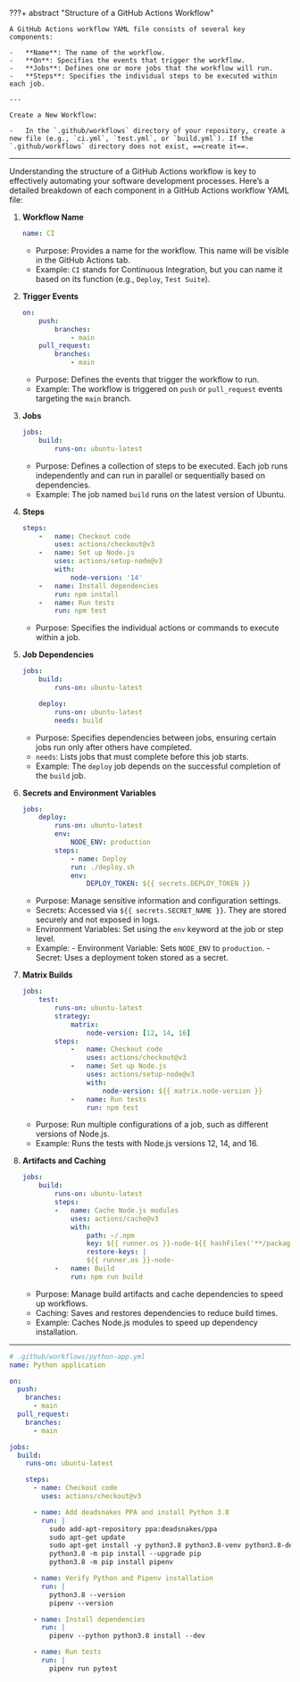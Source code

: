 
???+ abstract "Structure of a GitHub Actions Workflow"

    A GitHub Actions workflow YAML file consists of several key components:

    -   **Name**: The name of the workflow.
    -   **On**: Specifies the events that trigger the workflow.
    -   **Jobs**: Defines one or more jobs that the workflow will run.
    -   **Steps**: Specifies the individual steps to be executed within each job.

    ---

    Create a New Workflow:

    -   In the `.github/workflows` directory of your repository, create a new file (e.g., `ci.yml`, `test.yml`, or `build.yml`). If the `.github/workflows` directory does not exist, ==create it==.



---


Understanding the structure of a GitHub Actions workflow is key to effectively automating your software development processes. Here’s a detailed breakdown of each component in a GitHub Actions workflow YAML file:


1.  **Workflow Name**

    ```yaml title="yaml"
    name: CI
    ```

    -   Purpose: Provides a name for the workflow. This name will be visible in the GitHub Actions tab.
    -   Example: `CI` stands for Continuous Integration, but you can name it based on its function (e.g., `Deploy`, `Test Suite`).


2.  **Trigger Events**

    ```yaml title="yaml"
    on:
        push:
            branches:
                - main
        pull_request:
            branches:
                - main
    ```

    -   Purpose: Defines the events that trigger the workflow to run.
    -   Example: The workflow is triggered on `push` or `pull_request` events targeting the `main` branch.


3.  **Jobs**

    ```yaml title="yaml"
    jobs:
        build:
            runs-on: ubuntu-latest
    ```

    -   Purpose: Defines a collection of steps to be executed. Each job runs independently and can run in parallel or sequentially based on dependencies.
    -   Example: The job named `build` runs on the latest version of Ubuntu.


4.  **Steps**

    ```yaml title="yaml"
    steps:
        -   name: Checkout code
            uses: actions/checkout@v3
        -   name: Set up Node.js
            uses: actions/setup-node@v3
            with:
                node-version: '14'
        -   name: Install dependencies
            run: npm install
        -   name: Run tests
            run: npm test
    ```

    -   Purpose: Specifies the individual actions or commands to execute within a job.



5.  **Job Dependencies**

    ```yaml title="yaml"
    jobs:
        build:
            runs-on: ubuntu-latest

        deploy:
            runs-on: ubuntu-latest
            needs: build
    ```

    -   Purpose: Specifies dependencies between jobs, ensuring certain jobs run only after others have completed.
    -   `needs`: Lists jobs that must complete before this job starts.
    -   Example: The `deploy` job depends on the successful completion of the `build` job.



6.  **Secrets and Environment Variables**

    ```yaml title="yaml"
    jobs:
        deploy:
            runs-on: ubuntu-latest
            env:
                NODE_ENV: production
            steps:
                - name: Deploy
                run: ./deploy.sh
                env:
                    DEPLOY_TOKEN: ${{ secrets.DEPLOY_TOKEN }}
    ```

    -   Purpose: Manage sensitive information and configuration settings.
    -   Secrets: Accessed via `${{ secrets.SECRET_NAME }}`. They are stored securely and not exposed in logs.
    -   Environment Variables: Set using the `env` keyword at the job or step level.
    -   Example:
            -   Environment Variable: Sets `NODE_ENV` to `production`.
            -   Secret: Uses a deployment token stored as a secret.



7.  **Matrix Builds**

    ```yaml title="yaml"
    jobs:
        test:
            runs-on: ubuntu-latest
            strategy:
                matrix:
                    node-version: [12, 14, 16]
            steps:
                -   name: Checkout code
                    uses: actions/checkout@v3
                -   name: Set up Node.js
                    uses: actions/setup-node@v3
                    with:
                        node-version: ${{ matrix.node-version }}
                -   name: Run tests
                    run: npm test
    ```

    -   Purpose: Run multiple configurations of a job, such as different versions of Node.js.
    -   Example: Runs the tests with Node.js versions 12, 14, and 16.



8.  **Artifacts and Caching**

    ```yaml title="yaml"
    jobs:
        build:
            runs-on: ubuntu-latest
            steps:
            -   name: Cache Node.js modules
                uses: actions/cache@v3
                with:
                    path: ~/.npm
                    key: ${{ runner.os }}-node-${{ hashFiles('**/package-lock.json') }}
                    restore-keys: |
                    ${{ runner.os }}-node-
            -   name: Build
                run: npm run build
    ```

    -   Purpose: Manage build artifacts and cache dependencies to speed up workflows.
    -   Caching: Saves and restores dependencies to reduce build times.
    -   Example: Caches Node.js modules to speed up dependency installation.



---


```yaml
# .github/workflows/python-app.yml
name: Python application

on:
  push:
    branches:
      - main
  pull_request:
    branches:
      - main

jobs:
  build:
    runs-on: ubuntu-latest

    steps:
      - name: Checkout code
        uses: actions/checkout@v3

      - name: Add deadsnakes PPA and install Python 3.8
        run: |
          sudo add-apt-repository ppa:deadsnakes/ppa
          sudo apt-get update
          sudo apt-get install -y python3.8 python3.8-venv python3.8-dev
          python3.8 -m pip install --upgrade pip
          python3.8 -m pip install pipenv

      - name: Verify Python and Pipenv installation
        run: |
          python3.8 --version
          pipenv --version

      - name: Install dependencies
        run: |
          pipenv --python python3.8 install --dev

      - name: Run tests
        run: |
          pipenv run pytest

```


